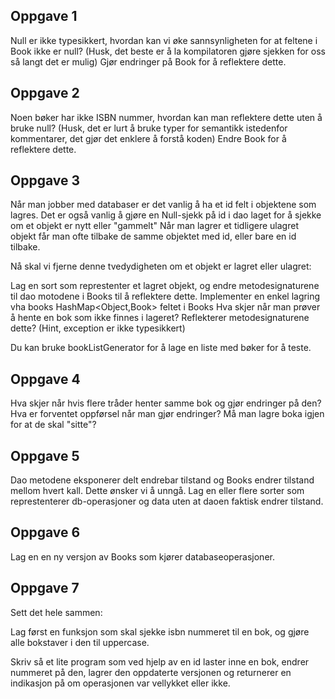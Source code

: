 ## Oppgave 1
Null er ikke typesikkert, hvordan kan vi øke sannsynligheten for at feltene i Book ikke er null? (Husk, det beste er å la kompilatoren gjøre sjekken for oss så langt det er mulig)
Gjør endringer på Book for å reflektere dette.


## Oppgave 2
Noen bøker har ikke ISBN nummer, hvordan kan man reflektere dette uten å bruke null? (Husk, det er lurt å bruke typer for semantikk istedenfor kommentarer, det gjør det enklere å forstå koden)
Endre Book for å reflektere dette.


## Oppgave 3
Når man jobber med databaser er det vanlig å ha et id felt i objektene som lagres. Det er også vanlig å gjøre en Null-sjekk på id i dao laget for å sjekke om et objekt er nytt eller "gammelt"
Når man lagrer et tidligere ulagret objekt får man ofte tilbake de samme objektet med id, eller bare en id tilbake.

Nå skal vi fjerne denne tvedydigheten om et objekt er lagret eller ulagret:

Lag en sort som represtenter et lagret objekt, og endre metodesignaturene til dao motodene i Books til å reflektere dette.
Implementer en enkel lagring vha books HashMap<Object,Book> feltet i Books
Hva skjer når man prøver å hente en bok som ikke finnes i lageret? Reflekterer metodesignaturene dette? (Hint, exception er ikke typesikkert)


Du kan bruke bookListGenerator for å lage en liste med bøker for å teste.

## Oppgave 4
Hva skjer når hvis flere tråder henter samme bok og gjør endringer på den?
Hva er forventet oppførsel når man gjør endringer? Må man lagre boka igjen for at de skal "sitte"?

## Oppgave 5
Dao metodene eksponerer delt endrebar tilstand og Books endrer tilstand mellom hvert kall. Dette ønsker vi å unngå.
Lag en eller flere sorter som represtenterer db-operasjoner og data uten at daoen faktisk endrer tilstand.

## Oppgave 6
Lag en en ny versjon av Books som kjører databaseoperasjoner.

## Oppgave 7
Sett det hele sammen:

Lag først en funksjon som skal sjekke isbn nummeret til en bok, og gjøre alle bokstaver i den til uppercase.

Skriv så et lite program som ved hjelp av en id laster inne en bok, endrer nummeret på den, lagrer den oppdaterte versjonen og returnerer en indikasjon på om operasjonen var vellykket eller ikke.


